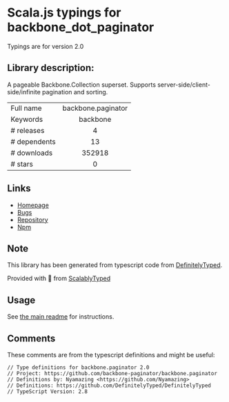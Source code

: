 
# Scala.js typings for backbone_dot_paginator

Typings are for version 2.0

## Library description:
A pageable Backbone.Collection superset. Supports server-side/client-side/infinite pagination and sorting.

|                    |                 |
| ------------------ | :-------------: |
| Full name          | backbone.paginator |
| Keywords           | backbone |
| # releases         | 4 |
| # dependents       | 13 |
| # downloads        | 352918 |
| # stars            | 0 |

## Links
- [Homepage](https://github.com/backbone-paginator/backbone.paginator#readme)
- [Bugs](https://github.com/backbone-paginator/backbone.paginator/issues)
- [Repository](https://github.com/backbone-paginator/backbone.paginator)
- [Npm](https://www.npmjs.com/package/backbone.paginator)
    


## Note
This library has been generated from typescript code from [DefinitelyTyped](https://definitelytyped.org).

Provided with :purple_heart: from [ScalablyTyped](https://github.com/oyvindberg/ScalablyTyped)

## Usage
See [the main readme](../../readme.md) for instructions.

## Comments

These comments are from the typescript definitions and might be useful:
```
// Type definitions for backbone.paginator 2.0
// Project: https://github.com/backbone-paginator/backbone.paginator
// Definitions by: Nyamazing <https://github.com/Nyamazing>
// Definitions: https://github.com/DefinitelyTyped/DefinitelyTyped
// TypeScript Version: 2.8

```

